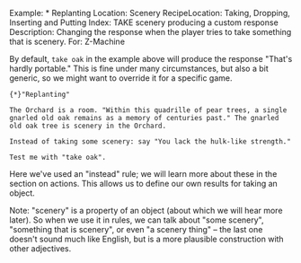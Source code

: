 Example: * Replanting
Location: Scenery
RecipeLocation: Taking, Dropping, Inserting and Putting
Index: TAKE scenery producing a custom response
Description: Changing the response when the player tries to take something that is scenery.
For: Z-Machine

  
By default, ``take oak`` in the example above will produce the response "That's hardly portable." This is fine under many circumstances, but also a bit generic, so we might want to override it for a specific game.

  

``` inform7
{*}"Replanting"

The Orchard is a room. "Within this quadrille of pear trees, a single gnarled old oak remains as a memory of centuries past." The gnarled old oak tree is scenery in the Orchard.

Instead of taking some scenery: say "You lack the hulk-like strength."

Test me with "take oak".
```

  
Here we've used an "instead" rule; we will learn more about these in the section on actions. This allows us to define our own results for taking an object.

  
Note: "scenery" is a property of an object (about which we will hear more later). So when we use it in rules, we can talk about "some scenery", "something that is scenery", or even "a scenery thing" – the last one doesn't sound much like English, but is a more plausible construction with other adjectives.

